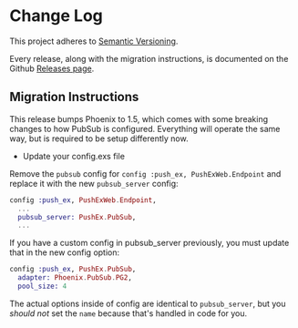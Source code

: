 # Change Log

This project adheres to [Semantic Versioning](http://semver.org/).

Every release, along with the migration instructions, is documented on the Github [Releases page](https://github.com/pushex-project/pushex/releases).

## Migration Instructions

This release bumps Phoenix to 1.5, which comes with some breaking changes to how PubSub is configured. Everything will operate the same way, but is required to be setup differently now.

- Update your config.exs file

Remove the `pubsub` config for `config :push_ex, PushExWeb.Endpoint` and replace it with the new `pubsub_server` config:

```elixir
config :push_ex, PushExWeb.Endpoint,
  ...
  pubsub_server: PushEx.PubSub,
  ...
```

If you have a custom config in pubsub_server previously, you must update that in the new config option:

```elixir
config :push_ex, PushEx.PubSub,
  adapter: Phoenix.PubSub.PG2,
  pool_size: 4
```

The actual options inside of config are identical to `pubsub_server`, but you *should not* set the `name` because that's handled in code for you.
